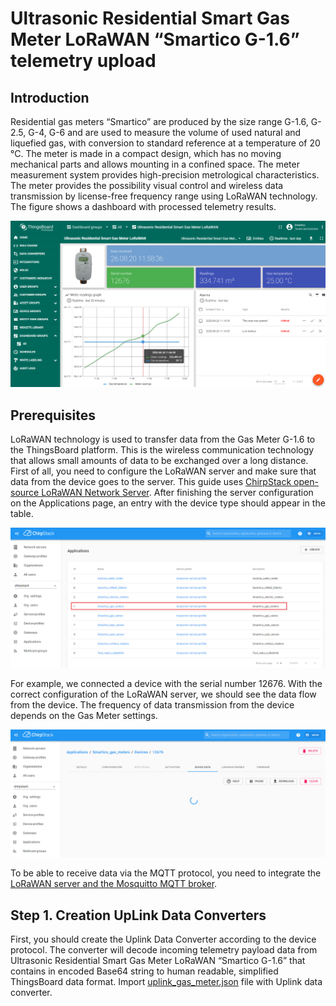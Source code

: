 # Ultrasonic Residential Smart Gas Meter LoRaWAN “Smartico G-1.6” telemetry upload
## Introduction
Residential gas meters “Smartico” are produced by the size range G-1.6, G-2.5, G-4, G-6 and are used to measure the volume of used natural and liquefied gas, with conversion to standard reference at a temperature of 20 °C. The meter is made in a compact design, which has no moving mechanical parts and allows mounting in a confined space. The meter measurement system provides high-precision metrological characteristics. The meter provides the possibility visual control and wireless data transmission by license-free frequency range using LoRaWAN technology.  The figure shows a dashboard with processed telemetry results.

![image](/images/samples/smartico/gas-meter-lorawan/MainDashboard.png)

## Prerequisites
LoRaWAN technology is used to transfer data from the Gas Meter G-1.6 to the ThingsBoard platform. This is the wireless communication technology that allows small amounts of data to be exchanged over a long distance. First of all, you need to configure the LoRaWAN server and make sure that data from the device goes to the server. This guide uses [ChirpStack open-source LoRaWAN Network Server](https://www.chirpstack.io/application-server/). 
After finishing the server configuration on the Applications page, an entry with the device type should appear in the table.

![image](/images/samples/smartico/gas-meter-lorawan/lora1.png)

For example, we connected a device with the serial number 12676. With the correct configuration of the LoRaWAN server, we should see the data flow from the device. The frequency of data transmission from the device depends on the Gas Meter settings.

![image](/images/samples/smartico/gas-meter-lorawan/Lora2.png)

To be able to receive data via the MQTT protocol, you need to integrate the [LoRaWAN server and the Mosquitto MQTT broker](https://www.chirpstack.io/application-server/integrations/mqtt/).
## Step 1. Creation UpLink Data Converters
First, you should create the Uplink Data Converter according to the device protocol. The converter will decode incoming telemetry payload data from Ultrasonic Residential Smart Gas Meter LoRaWAN “Smartico G-1.6” that contains in encoded Base64 string to human readable, simplified ThingsBoard data format. Import [uplink_gas_meter.json](docs/samples/smartico/gas-meter-lorawan/resources/uplink_gas_meter.json) file with Uplink data converter.
